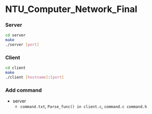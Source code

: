 # NTU_Computer_Network_Final

### Server

```bash
cd server
make
./server [port]
```

### Client

```bash
cd client
make
./client [hostname]:[port]
```
### Add command
* server
    * ```command.txt```, ```Parse_func() in client.c```, ```command.c command.h```
